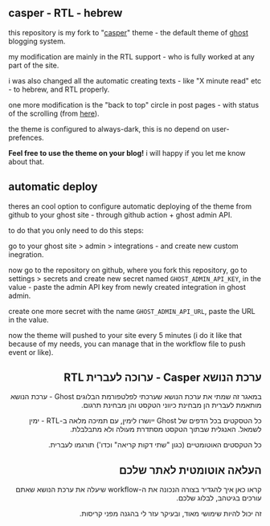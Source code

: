 ## casper - RTL - hebrew

this repository is my fork to "[casper](https://github.com/TryGhost/Casper)" theme - the default theme of [ghost](https://ghost.org/) blogging system.

my modification are mainly in the RTL support - who is fully worked at any part of the site.

i was also changed all the automatic creating texts - like "X minute read" etc - to hebrew, and RTL properly.

one more modification is the "back to top" circle in post pages - with status of the scrolling (from [here](https://www.jqueryscript.net/other/back-top-scroll-indicator.html)).

the theme is configured to always-dark, this is no depend on user-prefences.

**Feel free to use the theme on your blog!** i will happy if you let me know about that.

## automatic deploy

theres an cool option to configure automatic deploying of the theme from github to your ghost site - through github action + ghost admin API.

to do that you only need to do this steps:

go to your ghost site > admin > integrations - and create new custom inegration.

now go to the repository on github, where you fork this repository, go to settings > secrets and create new secret named ``GHOST_ADMIN_API_KEY``, in the value - paste the admin API key from newly created integration in ghost admin.

create one more secret with the name ``GHOST_ADMIN_API_URL``, paste the URL in the value.

now the theme will pushed to your site every 5 minutes (i do it like that because of my needs, you can manage that in the workflow file to push event or like).

<div dir="rtl" text-align="right">

## ערכת הנושא Casper - ערוכה לעברית RTL

במאגר זה שמתי את ערכת הנושא שערכתי לפלטפורמת הבלוגים Ghost - ערכת הנושא מותאמת לעברית הן מבחינת כיווני הטקסט והן מבחינת תרגום.

כל הטסקטים בכל הדפים של Ghost ייושרו לימין, עם תמיכה מלאה ב-RTL - ימין לשמאל. האנגלית שבתוך הטקסט מסתדרת מעולה ולא מתבלבלת.

כל הטקסטים האוטומטיים (כגון "שתי דקות קריאה" וכדו') תורגמו לעברית.

## העלאה אוטומטית לאתר שלכם

קראו כאן איך להגדיר בצורה הנכונה את ה-workflow שיעלה את ערכת הנושא שאתם עורכים בגיטהב, לבלוג שלכם.

זה יכול להיות שימושי מאוד, ובעיקר עזר לי בהגנה מפני קריסות.

</div>
